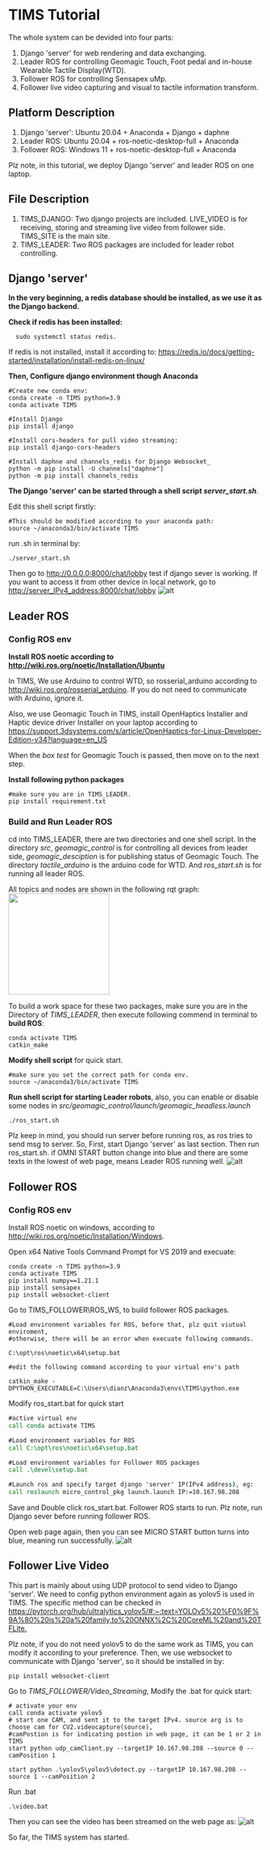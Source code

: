 # TIMS Tutorial


The whole system can be devided into four parts:
1. Django 'server' for web rendering and data exchanging.
2. Leader ROS for controlling Geomagic Touch, Foot pedal and in-house Wearable Tactile Display(WTD).
3. Follower ROS for controlling Sensapex uMp.
4. Follower live video capturing and visual to tactile information transform.

## Platform Description
1. Django 'server': Ubuntu 20.04 + Anaconda + Django + daphne
2. Leader ROS: Ubuntu 20.04 + ros-noetic-desktop-full + Anaconda
3. Follower ROS: Windows 11 + ros-noetic-desktop-full + Anaconda

Plz note, in this tutorial, we deploy Django 'server' and leader ROS on one laptop.
## File Description
1. TIMS_DJANGO: Two django projects are included. LIVE_VIDEO is for receiving, storing and streaming live video from
follower side. TIMS_SITE is the main site.
2. TIMS_LEADER: Two ROS packages are included for leader robot controlling.

## Django 'server'
**In the very beginning, a redis database should be installed, as we use it as the Django backend.**

**Check if redis has been installed:** 
```shell
  sudo systemctl status redis.
```
If redis is not installed, install it according to: <https://redis.io/docs/getting-started/installation/install-redis-on-linux/>

**Then, Configure django environment though Anaconda**
```shell
#Create new conda env:
conda create -n TIMS python=3.9
conda activate TIMS

#Install Django
pip install django

#Install cors-headers for pull video streaming:
pip install django-cors-headers

#Install daphne and channels_redis for Django Websocket_
python -m pip install -U channels["daphne"]
python -m pip install channels_redis
```

**The Django 'server' can be started through a shell script _server_start.sh_**. 

Edit this shell script firstly:
```shell
#This should be modified according to your anaconda path:
source ~/anaconda3/bin/activate TIMS
```
run .sh in terminal by:
```shell
./server_start.sh
```
Then go to <http://0.0.0.0:8000/chat/lobby> test if django sever is working. If you want to
access it from other device in local network, go to <http://server_IPv4_address:8000/chat/lobby>
![alt](./README_IMG/django_setup.png)

## Leader ROS
### Config ROS env

**Install ROS noetic according to <http://wiki.ros.org/noetic/Installation/Ubuntu>**

In TIMS, We use Arduino to control WTD, so rosserial_arduino according to <http://wiki.ros.org/rosserial_arduino>.
If you do not need to communicate with Arduino, ignore it. 

Also, we use Geomagic Touch in TIMS, install OpenHaptics Installer and Haptic device driver Installer on your laptop according to <https://support.3dsystems.com/s/article/OpenHaptics-for-Linux-Developer-Edition-v34?language=en_US>

When the _box test_ for Geomagic Touch is passed, then move on to the next step.

**Install following python packages**
```shell
#make sure you are in TIMS_LEADER.
pip install requirement.txt
```

### Build and Run Leader ROS
cd into TIMS_LEADER, there are two directories and one shell script. In the directory _src_, _geomagic_control_ is for controlling all devices from leader side, _geomagic_desciption_
is for publishing status of Geomagic Touch. The directory _tactile_arduino_ is the arduino code for WTD. And _ros_start.sh_ is for running all leader ROS.

All topics and nodes are shown in the following rqt graph:
<img decoding="async" src="./README_IMG/rosgraph.png" height="200px">

To build a work space for these two packages, make sure you are in the Directory of _TIMS_LEADER_, 
then execute following commend in terminal to **build ROS**:
```shell
conda activate TIMS
catkin_make
```

**Modify shell script** for quick start.
```shell
#make sure you set the correct path for conda env.
source ~/anaconda3/bin/activate TIMS
```


**Run shell script for starting Leader robots**, also, you can enable or disable some nodes in
_src/geomagic_control/launch/geomagic_headless.launch_
```shell
./ros_start.sh
```
Plz keep in mind, you should run server before running ros, as ros tries to send msg to server.
So, First, start Django 'server' as last section. Then run ros_start.sh. if
OMNI START button change into blue and there are some texts in the lowest of web page, means Leader ROS running well.
![alt](./README_IMG/LeaderROS.png)

## Follower ROS
### Config ROS env
Install ROS noetic on windows, according to <http://wiki.ros.org/noetic/Installation/Windows>.

Open x64 Native Tools Command Prompt for VS 2019 and execuate:

```
conda create -n TIMS python=3.9
conda activate TIMS
pip install numpy==1.21.1
pip install sensapex
pip install websocket-client
```
Go to TIMS_FOLLOWER\ROS_WS\, to build follower ROS packages.
```
#Load environment variables for ROS, before that, plz quit viutual enviroment,
#otherwise, there will be an error when execuate following commands.

C:\opt\ros\noetic\x64\setup.bat

#edit the following command according to your virtual env's path

catkin_make -DPYTHON_EXECUTABLE=C:\Users\dianz\Anaconda3\envs\TIMS\python.exe
```
Modify ros_start.bat for quick start
```bat
#active virtual env
call conda activate TIMS

#Load environment variables for ROS
call C:\opt\ros\noetic\x64\setup.bat

#Load environment variables for Follower ROS packages
call .\devel\setup.bat

#Launch ros and specify target django 'server' IP(IPv4 address), eg:
call roslaunch micro_control_pkg launch.launch IP:=10.167.98.208
```


Save and Double click ros_start.bat. Follower ROS starts to run. Plz note, run Django sever before running follower ROS.

Open web page again, then you can see MICRO START button turns into blue, meaning run successfully.
![alt](./README_IMG/FollowerROS.png)

## Follower Live Video
This part is mainly about using UDP protocol to send video to Django 'server'. We need to config python
environment again as yolov5 is used in TIMS. The specific method can be checked in <https://pytorch.org/hub/ultralytics_yolov5/#:~:text=YOLOv5%20%F0%9F%9A%80%20is%20a%20family,to%20ONNX%2C%20CoreML%20and%20TFLite.>

Plz note, if you do not need yolov5 to do the same work as TIMS, you can modify it according to your preference.
Then, we use websocket to communicate with Django 'server', so it should be installed in by:
```shell
pip install websocket-client
```

Go to *TIMS_FOLLOWER/Video_Streaming*, Modify the .bat for quick start:
```shell
# activate your env
call conda activate yolov5
# start one CAM, and sent it to the target IPv4. source arg is to choose cam for CV2.videocapture(source),
#camPostion is for indicating postion in web page, it can be 1 or 2 in TIMS
start python udp_camClient.py --targetIP 10.167.98.208 --source 0 --camPosition 1

start python .\yolov5\yolov5\detect.py --targetIP 10.167.98.208 --source 1 --camPosition 2

```
Run .bat
```shell
.\video.bat
```
Then you can see the video has been streamed on the web page as:
![alt](./README_IMG/FollowerVideo.png)

So far, the TIMS system has started.